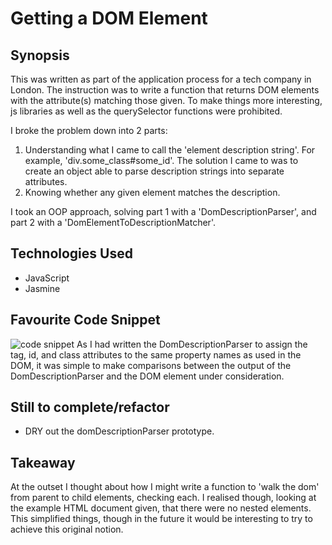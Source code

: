 Getting a DOM Element
=======================

## Synopsis

This was written as part of the application process for a tech company in London.
The instruction was to write a function that returns DOM elements with the attribute(s) matching those given. To make things more interesting, js libraries as well as the querySelector functions were prohibited.  

I broke the problem down into 2 parts:
1. Understanding what I came to call the 'element description string'. For example, 'div.some_class#some_id'. The solution I came to was to create an object able to parse description strings into separate attributes.
2. Knowing whether any given element matches the description.  
  
I took an OOP approach, solving part 1 with a 'DomDescriptionParser', and part 2 with a 'DomElementToDescriptionMatcher'.

## Technologies Used

- JavaScript 
- Jasmine 

## Favourite Code Snippet

<img src='http://s9.postimg.org/9mt0jdrpb/codesnippet.jpg' alt='code snippet'>
As I had written the DomDescriptionParser to assign the tag, id, and class attributes to the same property names as used in the DOM, it was simple to make comparisons between the output of the DomDescriptionParser and the DOM element under consideration.

## Still to complete/refactor

- DRY out the domDescriptionParser prototype. 

## Takeaway

At the outset I thought about how I might write a function to 'walk the dom' from parent to child elements, checking each. I realised though, looking at the example HTML document given, that there were no nested elements. This simplified things, though in the future it would be interesting to try to achieve this original notion.  

